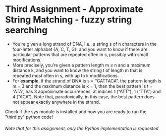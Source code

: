 # Third Assignment - Approximate String Matching - fuzzy string searching

- You’re given a long strand of DNA, i.e., a string s of n characters in the four-letter alphabet {A, C, T, G}, and you want to know if there are particular patterns that are repeated often in s, possibly with small modifications. 
- More precisely, you’re given a pattern length m ≤ n and a maximum distance k, and you want to know the string t of length m that is repeated most often in s, with up to k modifications.
- For **example**, if the strand of DNA is s = “GATTACA”, the pattern length is m = 3 and the maximum distance is k = 1, then the best pattern is t = “ATA”, has 3 approximate occurrences, at indices 1 (“ATT”), 1 (“TTA”) and 4 (“ACA”). Note that, paradoxically, in this case, the best pattern does not appear exactly anywhere in the strand.


Check if the sys module is installed and now you are ready to run the "third.py" python code!

###### Note that for this assignment, only the Python implementation is requested
